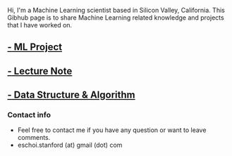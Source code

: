 Hi, I'm a Machine Learning scientist based in Silicon Valley, California. 
This Gibhub page is to share Machine Learning related knowledge and projects that I have worked on.

## [**-** ML Project](project/project.md)

## [**-** Lecture Note](lecture_note/lecturenote.md)

## [**-** Data Structure & Algorithm](dsa/dsa.md)

### Contact info
- Feel free to contact me if you have any question or want to leave comments. 
- eschoi.stanford (at) gmail (dot) com
